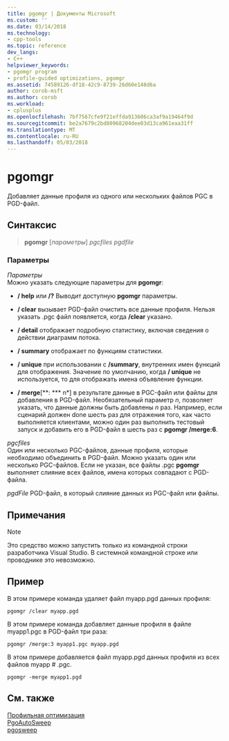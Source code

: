 ```yaml
---
title: pgomgr | Документы Microsoft
ms.custom: ''
ms.date: 03/14/2018
ms.technology:
- cpp-tools
ms.topic: reference
dev_langs:
- C++
helpviewer_keywords:
- pgomgr program
- profile-guided optimizations, pgomgr
ms.assetid: 74589126-df18-42c9-8739-26d60e148d6a
author: corob-msft
ms.author: corob
ms.workload:
- cplusplus
ms.openlocfilehash: 7bf7567cfe9f21effda913606ca3af9a19464f9d
ms.sourcegitcommit: be2a7679c2bd80968204dee03d13ca961eaa31ff
ms.translationtype: MT
ms.contentlocale: ru-RU
ms.lasthandoff: 05/03/2018
---
```

# <a name="pgomgr"></a>pgomgr

Добавляет данные профиля из одного или нескольких файлов PGC в PGD-файл.

## <a name="syntax"></a>Синтаксис

> **pgomgr** [*параметры*] *pgcfiles* *pgdfile*

### <a name="parameters"></a>Параметры

*Параметры*<br/>
Можно указать следующие параметры для **pgomgr**:

- **/ help** или **/?** Выводит доступную **pgomgr** параметры.

- **/ clear** вызывает PGD-файл очистить все данные профиля. Нельзя указать .pgc файл появляется, когда **/clear** указано.

- **/ detail** отображает подробную статистику, включая сведения о действии диаграмм потока.

- **/ summary** отображает по функциям статистики.

- **/ unique** при использовании с **/summary**, внутренних имен функций для отображения. Значение по умолчанию, когда **/ unique** не используется, то для отображать имена объявление функции.

- **/ merge**[**: *** n*] в результате данные в PGC-файл или файлы для добавления в PGD-файл. Необязательный параметр *n*, позволяет указать, что данные должны быть добавлены *n* раз. Например, если сценарий должен done шесть раз для отражения того, как часто выполняется клиентами, можно один раз выполнить тестовый запуск и добавить его в PGD-файл в шесть раз с **pgomgr /merge:6**.

*pgcfiles*<br/>
Один или несколько PGC-файлов, данные профиля, которые необходимо объединить в PGD-файл. Можно указать один или несколько PGC-файлов. Если не указан, все файлы .pgc **pgomgr** выполняет слияние всех файлов, имена которых совпадают с PGD-файла.

*pgdFile* PGD-файл, в который слияние данных из PGC-файл или файлы.

## <a name="remarks"></a>Примечания

> [!NOTE]
> Это средство можно запустить только из командной строки разработчика Visual Studio. В системной командной строке или проводнике это невозможно.

## <a name="example"></a>Пример

В этом примере команда удаляет файл myapp.pgd данных профиля:

`pgomgr /clear myapp.pgd`

В этом примере команда добавляет данные профиля в файле myapp1.pgc в PGD-файл три раза:

`pgomgr /merge:3 myapp1.pgc myapp.pgd`

В этом примере добавляется файл myapp.pgd данных профиля из всех файлов myapp # .pgc.

`pgomgr -merge myapp1.pgd`

## <a name="see-also"></a>См. также

[Профильная оптимизация](profile-guided-optimizations.md)<br/>
[PgoAutoSweep](pgoautosweep.md)<br/>
[pgosweep](pgosweep.md)<br/>
